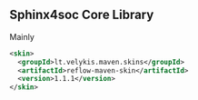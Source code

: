 ## Sphinx4soc Core Library

Mainly 

``` XML
<skin>
  <groupId>lt.velykis.maven.skins</groupId>
  <artifactId>reflow-maven-skin</artifactId>
  <version>1.1.1</version>
</skin>
```